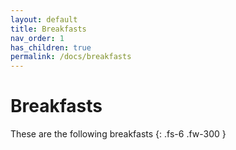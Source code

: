 ```yaml
---
layout: default
title: Breakfasts
nav_order: 1
has_children: true
permalink: /docs/breakfasts
---
```


# Breakfasts

These are the following breakfasts
{: .fs-6 .fw-300 }
